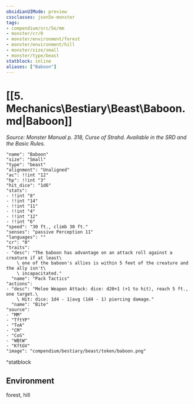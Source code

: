 ```yaml
---
obsidianUIMode: preview
cssclasses: json5e-monster
tags:
- compendium/src/5e/mm
- monster/cr/0
- monster/environment/forest
- monster/environment/hill
- monster/size/small
- monster/type/beast
statblock: inline
aliases: ["Baboon"]
---
```

# [[5. Mechanics\Bestiary\Beast\Baboon.md|Baboon]]
*Source: Monster Manual p. 318, Curse of Strahd. Available in the SRD and the Basic Rules.*  

```statblock
"name": "Baboon"
"size": "Small"
"type": "beast"
"alignment": "Unaligned"
"ac": !!int "12"
"hp": !!int "3"
"hit_dice": "1d6"
"stats":
- !!int "8"
- !!int "14"
- !!int "11"
- !!int "4"
- !!int "12"
- !!int "6"
"speed": "30 ft., climb 30 ft."
"senses": "passive Perception 11"
"languages": ""
"cr": "0"
"traits":
- "desc": "The baboon has advantage on an attack roll against a creature if at least\
    \ one of the baboon's allies is within 5 feet of the creature and the ally isn't\
    \ incapacitated."
  "name": "Pack Tactics"
"actions":
- "desc": "Melee Weapon Attack: dice: d20+1 (+1 to hit), reach 5 ft., one target.\
    \ Hit: dice: 1d4 - 1|avg (1d4 - 1) piercing damage."
  "name": "Bite"
"source":
- "MM"
- "TftYP"
- "ToA"
- "CM"
- "CoS"
- "WBtW"
- "KftGV"
"image": "compendium/bestiary/beast/token/baboon.png"
```
^statblock

## Environment

forest, hill